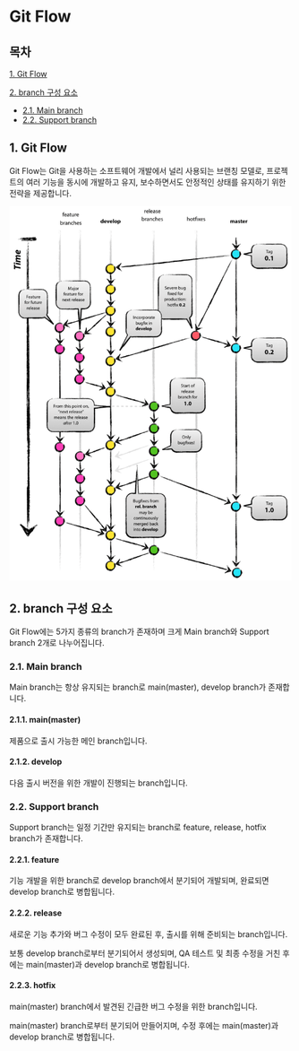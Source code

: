 # Git Flow

## 목차

[1. Git Flow](#1-git-flow)

[2. branch 구성 요소](#2-branch-구성-요소)
- [2.1. Main branch](#21-main-branch)
- [2.2. Support branch](#22-support-branch)

## 1. Git Flow

Git Flow는 Git을 사용하는 소프트웨어 개발에서 널리 사용되는 브랜칭 모델로, 프로젝트의 여러 기능을 동시에 개발하고 유지, 보수하면서도 안정적인 상태를 유지하기 위한 전략을 제공합니다.

![gitflow](../img/gitflow.png)

## 2. branch 구성 요소

Git Flow에는 5가지 종류의 branch가 존재하며 크게 Main branch와 Support branch 2개로 나누어집니다.

### 2.1. Main branch

Main branch는 항상 유지되는 branch로 main(master), develop branch가 존재합니다.

#### 2.1.1. main(master)

제품으로 출시 가능한 메인 branch입니다.

#### 2.1.2. develop

다음 출시 버전을 위한 개발이 진행되는 branch입니다.

### 2.2. Support branch

Support branch는 일정 기간만 유지되는 branch로 feature, release, hotfix branch가 존재합니다.

#### 2.2.1. feature

기능 개발을 위한 branch로 develop branch에서 분기되어 개발되며, 완료되면 develop branch로 병합됩니다.

#### 2.2.2. release

새로운 기능 추가와 버그 수정이 모두 완료된 후, 출시를 위해 준비되는 branch입니다.

보통 develop branch로부터 분기되어서 생성되며, QA 테스트 및 최종 수정을 거친 후에는 main(master)과 develop branch로 병합됩니다.

#### 2.2.3. hotfix

main(master) branch에서 발견된 긴급한 버그 수정을 위한 branch입니다.

main(master) branch로부터 분기되어 만들어지며, 수정 후에는 main(master)과 develop branch로 병합됩니다.